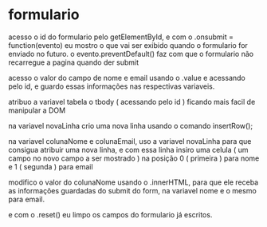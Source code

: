# formulario

acesso o id do formulario pelo getElementById, e com o .onsubmit = function(evento) eu mostro o que vai ser exibido quando o formulario for enviado no futuro.
o evento.preventDefault() faz com que o formulario não recarregue a pagina quando der submit

acesso o valor do campo de nome e email usando o .value e acessando pelo id, e guardo essas informações nas respectivas variaveis.

atribuo a variavel tabela o tbody ( acessando pelo id ) ficando mais facil de manipular a DOM

na variavel novaLinha crio uma nova linha usando o comando insertRow();

na variavel colunaNome e colunaEmail, uso a variavel novaLinha para que consigua atribuir uma nova linha, e com essa linha insiro uma celula ( um campo no novo campo a ser mostrado ) na posição 0 ( primeira ) para nome e 1 ( segunda ) para email

modifico o valor do colunaNome usando o .innerHTML, para que ele receba as informações guardadas do submit do form, na variavel nome e o mesmo para email.

e com o .reset() eu limpo os campos do formulario já escritos.

